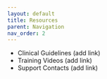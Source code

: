 ```yaml
---
layout: default
title: Resources
parent: Navigation
nav_order: 2
---
```


- Clinical Guidelines (add link)
- Training Videos (add link)
- Support Contacts (add link)
